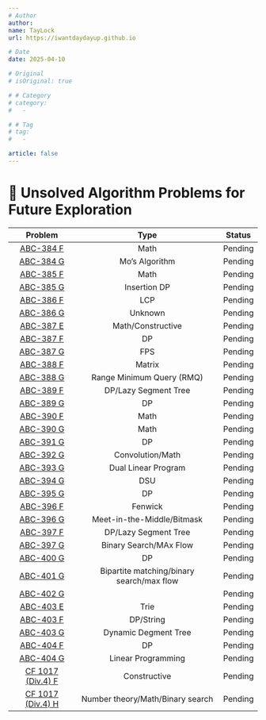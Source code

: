 ```yaml
---
# Author
author:
name: TayLock
url: https://iwantdaydayup.github.io

# Date
date: 2025-04-10

# Original
# isOriginal: true

# # Category
# category:
#   -

# # Tag
# tag:
#   -

article: false
---
```


# 🧩 Unsolved Algorithm Problems for Future Exploration

|                              Problem                               |                   Type                    | Status  |
| :----------------------------------------------------------------: | :---------------------------------------: | :-----: |
|   [ABC-384 F](https://atcoder.jp/contests/abc384/tasks/abc384_f)   |                   Math                    | Pending |
|   [ABC-384 G](https://atcoder.jp/contests/abc384/tasks/abc384_g)   |              Mo’s Algorithm               | Pending |
|   [ABC-385 F](https://atcoder.jp/contests/abc385/tasks/abc385_f)   |                   Math                    | Pending |
|   [ABC-385 G](https://atcoder.jp/contests/abc385/tasks/abc385_g)   |               Insertion DP                | Pending |
|   [ABC-386 F](https://atcoder.jp/contests/abc386/tasks/abc386_f)   |                    LCP                    | Pending |
|   [ABC-386 G](https://atcoder.jp/contests/abc386/tasks/abc386_g)   |                  Unknown                  | Pending |
|   [ABC-387 E](https://atcoder.jp/contests/abc387/tasks/abc387_e)   |             Math/Constructive             | Pending |
|   [ABC-387 F](https://atcoder.jp/contests/abc387/tasks/abc387_f)   |                    DP                     | Pending |
|   [ABC-387 G](https://atcoder.jp/contests/abc387/tasks/abc387_g)   |                    FPS                    | Pending |
|   [ABC-388 F](https://atcoder.jp/contests/abc388/tasks/abc388_f)   |                  Matrix                   | Pending |
|   [ABC-388 G](https://atcoder.jp/contests/abc388/tasks/abc388_g)   |         Range Minimum Query (RMQ)         | Pending |
|   [ABC-389 F](https://atcoder.jp/contests/abc389/tasks/abc389_f)   |           DP/Lazy Segment Tree            | Pending |
|   [ABC-389 G](https://atcoder.jp/contests/abc389/tasks/abc389_g)   |                    DP                     | Pending |
|   [ABC-390 F](https://atcoder.jp/contests/abc390/tasks/abc390_f)   |                   Math                    | Pending |
|   [ABC-390 G](https://atcoder.jp/contests/abc390/tasks/abc390_g)   |                   Math                    | Pending |
|   [ABC-391 G](https://atcoder.jp/contests/abc391/tasks/abc391_g)   |                    DP                     | Pending |
|   [ABC-392 G](https://atcoder.jp/contests/abc392/tasks/abc392_g)   |             Convolution/Math              | Pending |
|   [ABC-393 G](https://atcoder.jp/contests/abc393/tasks/abc393_g)   |            Dual Linear Program            | Pending |
|   [ABC-394 G](https://atcoder.jp/contests/abc394/tasks/abc394_g)   |                    DSU                    | Pending |
|   [ABC-395 G](https://atcoder.jp/contests/abc395/tasks/abc395_g)   |                    DP                     | Pending |
|   [ABC-396 F](https://atcoder.jp/contests/abc396/tasks/abc396_f)   |                  Fenwick                  | Pending |
|   [ABC-396 G](https://atcoder.jp/contests/abc396/tasks/abc396_g)   |        Meet-in-the-Middle/Bitmask         | Pending |
|   [ABC-397 F](https://atcoder.jp/contests/abc397/tasks/abc397_f)   |           DP/Lazy Segment Tree            | Pending |
|   [ABC-397 G](https://atcoder.jp/contests/abc397/tasks/abc397_g)   |          Binary Search/MAx Flow           | Pending |
|   [ABC-400 G](https://atcoder.jp/contests/abc400/tasks/abc400_g)   |                    DP                     | Pending |
|   [ABC-401 G](https://atcoder.jp/contests/abc401/tasks/abc401_g)   | Bipartite matching/binary search/max flow | Pending |
|   [ABC-402 G](https://atcoder.jp/contests/abc402/tasks/abc402_g)   |                                           | Pending |
|   [ABC-403 E](https://atcoder.jp/contests/abc403/tasks/abc403_e)   |                   Trie                    | Pending |
|   [ABC-403 F](https://atcoder.jp/contests/abc403/tasks/abc403_f)   |                 DP/String                 | Pending |
|   [ABC-403 G](https://atcoder.jp/contests/abc403/tasks/abc403_g)   |           Dynamic Degment Tree            | Pending |
|   [ABC-404 F](https://atcoder.jp/contests/abc404/tasks/abc404_f)   |                    DP                     | Pending |
|   [ABC-404 G](https://atcoder.jp/contests/abc404/tasks/abc404_g)   |            Linear Programming             | Pending |
| [CF 1017 (Div.4) F](https://codeforces.com/contest/2094/problem/F) |               Constructive                | Pending |
| [CF 1017 (Div.4) H](https://codeforces.com/contest/2094/problem/H) |     Number theory/Math/Binary search      | Pending |

<!-- | [ABC-400 G](https://atcoder.jp/contests/abc400/tasks/abc400_g) |  DP  | Completed or Pending | -->
